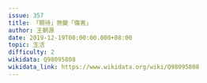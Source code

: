 ```yaml
---
issue: 357
title: 「期待」煞變「傷害」
author: 王朝源
date: 2019-12-19T00:00:00.000+08:00
topic: 生活
difficulty: 2
wikidata: Q98095808
wikidata_link: https://www.wikidata.org/wiki/Q98095808
---
```

